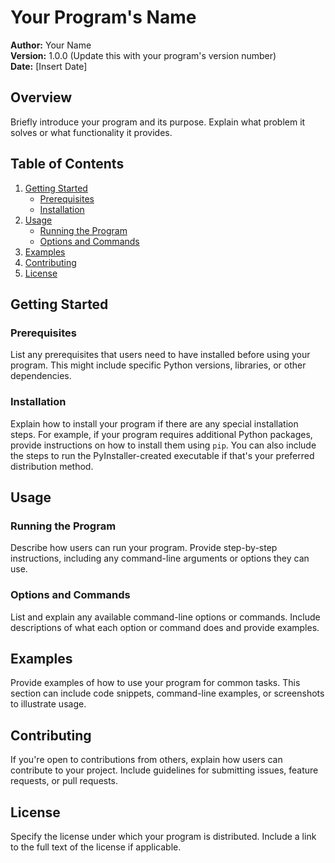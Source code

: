 
# Your Program's Name

**Author:** Your Name  
**Version:** 1.0.0 (Update this with your program's version number)  
**Date:** [Insert Date]

## Overview

Briefly introduce your program and its purpose. Explain what problem it solves or what functionality it provides.

## Table of Contents

1. [Getting Started](#getting-started)
    - [Prerequisites](#prerequisites)
    - [Installation](#installation)
2. [Usage](#usage)
    - [Running the Program](#running-the-program)
    - [Options and Commands](#options-and-commands)
3. [Examples](#examples)
4. [Contributing](#contributing)
5. [License](#license)

## Getting Started

### Prerequisites

List any prerequisites that users need to have installed before using your program. This might include specific Python versions, libraries, or other dependencies.

### Installation

Explain how to install your program if there are any special installation steps. For example, if your program requires additional Python packages, provide instructions on how to install them using `pip`. You can also include the steps to run the PyInstaller-created executable if that's your preferred distribution method.

## Usage

### Running the Program

Describe how users can run your program. Provide step-by-step instructions, including any command-line arguments or options they can use.

### Options and Commands

List and explain any available command-line options or commands. Include descriptions of what each option or command does and provide examples.

## Examples

Provide examples of how to use your program for common tasks. This section can include code snippets, command-line examples, or screenshots to illustrate usage.

## Contributing

If you're open to contributions from others, explain how users can contribute to your project. Include guidelines for submitting issues, feature requests, or pull requests.

## License

Specify the license under which your program is distributed. Include a link to the full text of the license if applicable.
